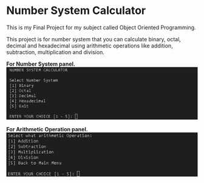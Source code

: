 # Number System Calculator

This is my Final Project for my subject called Object Oriented Programming.

This project is for number system that you can calculate binary, octal, decimal and hexadecimal using arithmetic operations like
addition, subtraction, multiplication and division.

**For Number System panel.**
![Number System](./design/number_system.png)

**For Arithmetic Operation panel.**
![Arithmetic Operation](./design/arithmetic_operation.png)
